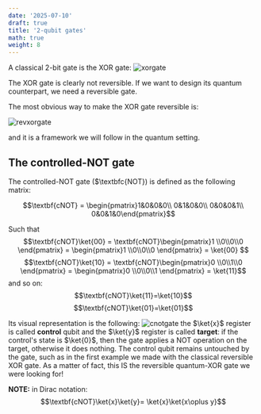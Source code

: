 ```yaml
---
date: '2025-07-10'
draft: true
title: '2-qubit gates'
math: true
weight: 8
---
```


A classical 2-bit gate is the XOR gate:
![xorgate](/images/xorgate.png)

The XOR gate is clearly not reversible. If we want to design its quantum counterpart, we need a reversible gate.

The most obvious way to make the XOR gate reversible is:

![revxorgate](/images/revxorgate.png)

and it is a framework we will follow in the quantum setting.


## The controlled-NOT gate
The controlled-NOT gate ($\textbfc{NOT}) is defined as the following matrix:

$$\textbf{cNOT} = \begin{pmatrix}1&0&0&0\\ 
                        0&1&0&0\\
                        0&0&0&1\\
                        0&0&1&0\end{pmatrix}$$

Such that 
$$\textbf{cNOT}\ket{00} = \textbf{cNOT}\begin{pmatrix}1 \\0\\0\\0 \end{pmatrix} = \begin{pmatrix}1 \\0\\0\\0 \end{pmatrix} = \ket{00}  $$
 $$\textbf{cNOT}\ket{10} = \textbf{cNOT}\begin{pmatrix}0 \\0\\1\\0 \end{pmatrix} = \begin{pmatrix}0 \\0\\0\\1 \end{pmatrix} = \ket{11}$$
 and so on:
 $$\textbf{cNOT}\ket{11}=\ket{10}$$
  $$\textbf{cNOT}\ket{01}=\ket{01}$$


Its visual representation is the following: 
![cnotgate](/images/cnotgate.png)
the $\ket{x}$ register is called $\textbf{control}$ qubit and the $\ket{y}$ register is called $\textbf{target}$: if the control's state is $\ket{0}$, then the gate applies a NOT operation on the target, otherwise it does nothing. The control qubit remains untouched by the gate, such as in the first example we made with the classical reversible XOR gate. As a matter of fact, this IS the reversible quantum-XOR gate we were looking for!

$\textbf{NOTE:}$ in Dirac notation: $$\textbf{cNOT}\ket{x}\ket{y}= \ket{x}\ket{x\oplus y}$$




